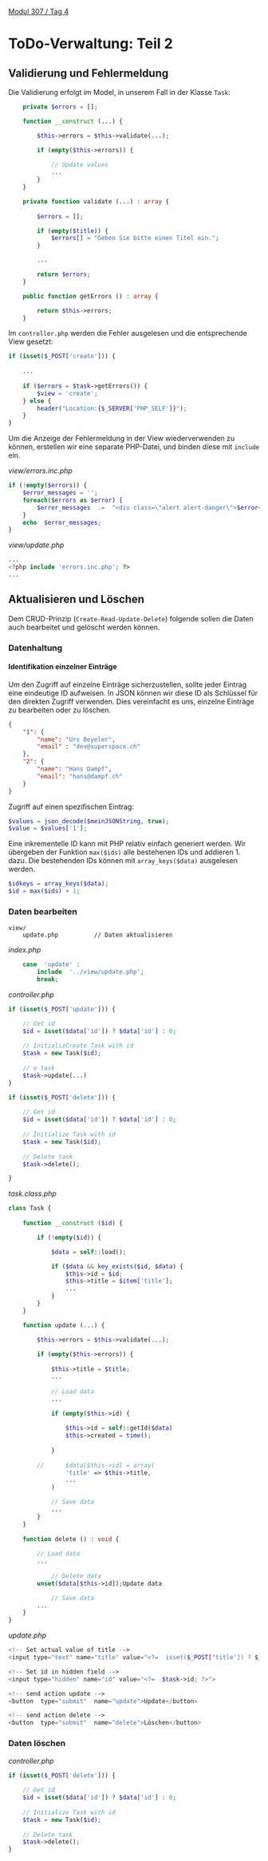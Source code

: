  [Modul 307 / Tag 4](/ilv.307/04-modul-307)

# ToDo-Verwaltung: Teil 2

## Validierung und Fehlermeldung

Die Validierung erfolgt im Model, in unserem Fall in der Klasse `Task`:

```php
	private $errors = [];

	function __construct (...) {

		$this->errors = $this->validate(...);

		if (empty($this->errors)) {
		
			// Update values
			...
		}
	}

	private function validate (...) : array {
	
		$errors = [];

		if (empty($title)) {
			$errors[] = "Geben Sie bitte einen Titel ein.";
		}

		...

		return $errors;
	}

	public function getErrors () : array {

		return $this->errors;
	}
```

Im `controller.php` werden die Fehler ausgelesen und die entsprechende View gesetzt:

```php
if (isset($_POST['create'])) {
	
	...
	
	if ($errors = $task->getErrors()) {
		$view = 'create';
	} else {
		header("Location:{$_SERVER['PHP_SELF']}");
	}
}
```

Um die Anzeige der Fehlermeldung in der View wiederverwenden zu können, erstellen wir eine separate PHP-Datei, und binden diese mit  `include` ein.

*view/errors.inc.php*

```php
if (!empty($errors)) {
	$error_messages = '';
	foreach($errors as $error) {
		$error_messages  .=  "<div class=\"alert alert-danger\">$error</div>";
	}
	echo  $error_messages;
}
``` 
*view/update.php*

```php
...
<?php include 'errors.inc.php'; ?>
...
```


## Aktualisieren und Löschen

Dem CRUD-Prinzip (`Create-Read-Update-Delete`) folgende sollen die Daten auch bearbeitet und gelöscht werden können. 

### Datenhaltung

#### Identifikation einzelner Einträge

Um den Zugriff auf einzelne Einträge sicherzustellen, sollte jeder Eintrag eine eindeutige ID aufweisen. In JSON können wir diese ID als Schlüssel für den direkten Zugriff verwenden. Dies vereinfacht es uns, einzelne Einträge zu bearbeiten oder zu löschen. 

```json
{
	"1": {
		"name": "Urs Beyeler",
		"email" : "dev@superspace.ch"
	},
	"2": {
		"name": "Hans Dampf",
		"email": "hans@dampf.ch"
	}
}
```
Zugriff auf einen spezifischen Eintrag:

```php
$values = json_decode($meinJSONString, true);
$value = $values['1'];
```

Eine inkrementelle ID kann mit PHP relativ einfach generiert werden. Wir übergeben der Funktion `max($ids)` alle bestehenen IDs und addieren 1. dazu. Die bestehenden IDs können mit `array_keys($data)` ausgelesen werden.

```php
$idkeys = array_keys($data);
$id = max($ids) + 1;
```

### Daten bearbeiten

```
view/
	update.php          // Daten aktualisieren
```

*index.php*
```php
	case  'update' :
		include  '../view/update.php';
		break;
```

*controller.php*

```php
if (isset($_POST['update'])) {

	// Get id
	$id = isset($data['id']) ? $data['id'] : 0;
	
	// InitializCreate Task with id
	$task = new Task($id);
	
	// e task
	$task->update(...)
}

if (isset($_POST['delete'])) {
	
	// Get id
	$id = isset($data['id']) ? $data['id'] : 0;
	
	// Initialize Task with id
	$task = new Task($id);
	
	// Delete task
	$task->delete();

}
```

*task.class.php*

```php
class Task {
	
	function __construct ($id) {

		if (!empty($id)) {

			$data = self::load();

			if ($data && key_exists($id, $data) {
				$this->id = $id;
				$this->title = $item['title'];
				...
			}
		}	
	}

	function update (...) {

		$this->errors = $this->validate(...);
		
		if (empty($this->errors)) {
		
			$this->title = $title;
			...
			
			// Load data
			...

			if (empty($this->id) {
			
				$this->id = self::getId($data)
				$this->created = time();
			
			}
			
		// 		$data[$this->id] = array(
				'title' => $this->title,
				...
			)

			// Save data
			...
		}
	}
	
	function delete () : void {
		
		// Load data
		...
		
			// Delete data
		unset($data[$this->id]);Update data

			// Save data
		...
	}
}
```
*update.php*

```php
<!-- Set actual value of title -->
<input type="text" name="title" value="<?=  isset($_POST['title']) ? $_POST['title'] : $task->title; ?>" required>

<!-- Set id in hidden field -->
<input type="hidden" name="id" value="<?=  $task->id; ?>">

<!-- send action update -->
<button  type="submit"  name="update">Update</button>

<!-- send action delete -->
<button  type="submit"  name="delete">Löschen</button>
```

### Daten löschen

*controller.php*

```php
if (isset($_POST['delete'])) {
	
	// Get id
	$id = isset($data['id']) ? $data['id'] : 0;
	
	// Initialize Task with id
	$task = new Task($id);
	
	// Delete task
	$task->delete();
}
```
<!--stackedit_data:
eyJoaXN0b3J5IjpbNDU5Njg3NTY2LDIwNDA0NzI3ODYsLTE5Nz
M5MTM3NTMsLTIwNDU2MDI0MTcsLTgzOTg5NjQzMywtMTQzMzg5
NzQ4OCwxMzY0NTM0NTYxLDE2NTA4OTM1NTIsLTIyODc2NzYyNC
w4MDg4Mjk1ODZdfQ==
-->